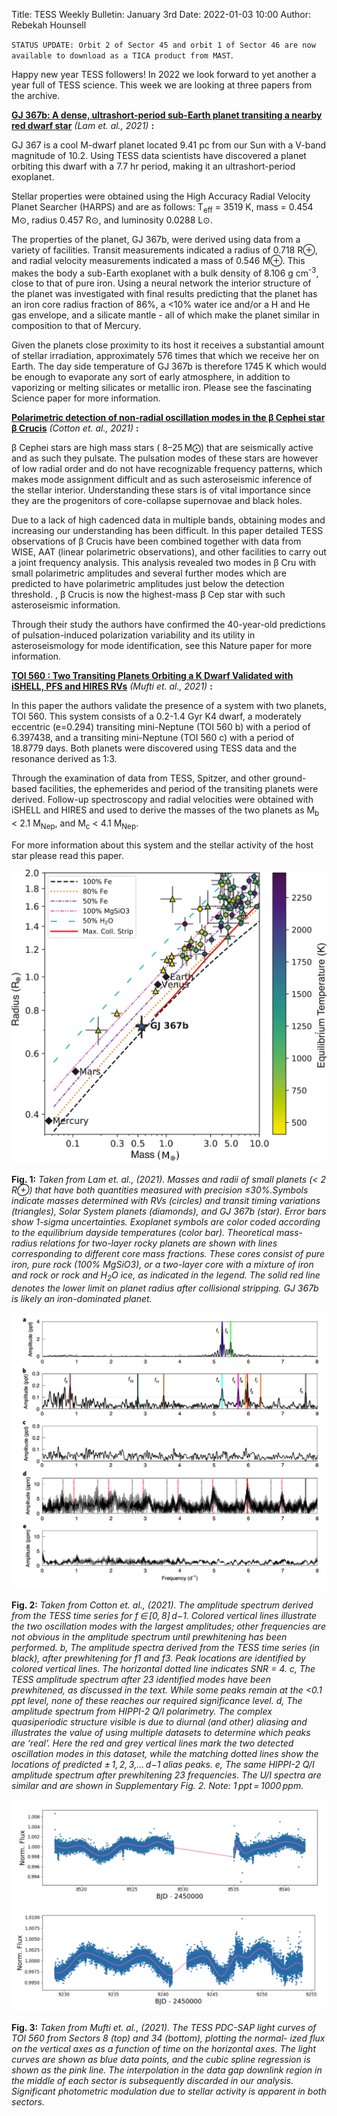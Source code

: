 Title: TESS Weekly Bulletin: January 3rd
Date: 2022-01-03 10:00
Author: Rebekah Hounsell

`STATUS UPDATE: Orbit 2 of Sector 45 and orbit 1 of Sector 46 are now available to download as a TICA product from MAST`.

Happy new year TESS followers!  In 2022 we look forward to yet another a year full of TESS science.
This week we are looking at three papers from the archive.

**[GJ 367b: A dense, ultrashort-period sub-Earth planet transiting a nearby red dwarf star](https://www.science.org/doi/10.1126/science.aay3253)** *(Lam et. al., 2021)* **:**

GJ 367 is a cool M-dwarf planet located 9.41 pc from our Sun with a V-band magnitude of 10.2. Using TESS data scientists have discovered a planet orbiting this dwarf with a 7.7 hr period, making it an ultrashort-period exoplanet.

Stellar properties were obtained using the High Accuracy Radial Velocity Planet Searcher (HARPS) and are as follows:  T<sub>eff</sub> = 3519 K, mass = 0.454 M⊙, radius 0.457 R⊙, and luminosity 0.0288 L⊙.

The properties of the planet, GJ 367b, were derived using data from a variety of facilities.  Transit measurements indicated a radius of 0.718 R⊕, and radial velocity measurements indicated a mass of 0.546 M⊕. This makes the body a sub-Earth exoplanet with a bulk density of 8.106 g cm<sup>-3</sup>, close to that of pure iron. Using a neural network the interior structure of the planet was investigated with final results predicting that the planet has an iron core radius fraction of 86%,  a <10% water ice and/or a H and He gas envelope, and a silicate mantle - all of which make the planet similar in composition to that of Mercury. 

Given the planets close proximity to its host it receives a substantial amount of stellar irradiation, approximately 576 times that which we receive her on Earth. The day side temperature of GJ 367b is therefore 1745 K which would be enough to evaporate any sort of early atmosphere, in addition to vaporizing or melting silicates or metallic iron. Please see the fascinating Science paper for more information.

**[Polarimetric detection of non-radial oscillation modes in the β Cephei star β Crucis](https://www.nature.com/articles/s41550-021-01531-9)** *(Cotton et. al.,  2021)* **:**

β Cephei stars are high mass stars ( 8–25 M⨀) that are seismically active and as such they pulsate. The pulsation modes of these stars are however of low radial order and do not have recognizable frequency patterns, which makes mode assignment difficult and as such asteroseismic inference of the stellar interior. Understanding these stars is of vital importance since they are the progenitors of core-collapse supernovae and black holes. 

Due to a lack of high cadenced data in multiple bands, obtaining modes and increasing our understanding has been difficult. In this paper detailed TESS observations of β Crucis have been combined together with data from WISE, AAT (linear polarimetric observations), and other facilities to carry out a joint frequency analysis. This analysis revealed two modes in β Cru with small polarimetric amplitudes and several further modes which are predicted to have polarimetric amplitudes just below the detection threshold. , β Crucis is now the highest-mass β Cep star with such asteroseismic information.

Through their study the authors  have confirmed the 40-year-old predictions of pulsation-induced polarization variability and its utility in asteroseismology for mode identification, see this Nature paper for more information.
 

**[TOI 560 : Two Transiting Planets Orbiting a K Dwarf Validated with iSHELL, PFS and HIRES RVs](https://arxiv.org/abs/2112.13448)** *(Mufti et. al.,  2021)* **:**

In this paper the authors validate the presence of a system with two planets, TOI 560. This system consists of a 0.2-1.4 Gyr K4 dwarf, a moderately eccentric (e=0.294) transiting mini-Neptune (TOI 560 b) with a period of 6.397438, and a transiting mini-Neptune (TOI 560 c) with a period of 18.8779 days. Both planets were discovered using TESS data and the resonance derived as 1:3. 

Through the examination of data from TESS, Spitzer, and other ground-based facilities, the ephemerides and period of the transiting planets were derived. Follow-up spectroscopy and radial velocities were obtained with iSHELL  and HIRES and used to derive the masses of the two planets as M<sub>b</sub> < 2.1 M<sub>Nep</sub>, and M<sub>c</sub> < 4.1 M<sub>Nep</sub>.

For more information about this system and the stellar activity of the host star please read this paper. 


![Lam](images/news/Lam_2021.jpg)

**Fig. 1:** *Taken from Lam et. al., (2021). Masses and radii of small planets (< 2 R⊕) that have both quantities measured with precision ≤30%.Symbols indicate masses determined with RVs (circles) and transit timing variations (triangles), Solar System planets (diamonds), and GJ 367b (star). Error bars show 1-sigma uncertainties. Exoplanet symbols are color coded according to the equilibrium dayside temperatures (color bar). Theoretical mass-radius relations for two-layer rocky planets are shown with lines corresponding to different core mass fractions. These cores consist of pure iron, pure rock (100% MgSiO3), or a two-layer core with a mixture of iron and rock or rock and H<sub>2</sub>O ice, as indicated in the legend. The solid red line denotes the lower limit on planet radius after collisional stripping. GJ 367b is likely an iron-dominated planet.*

![Cotton](images/news/Cotton_2021.png)

**Fig. 2:** *Taken from Cotton et. al., (2021). The amplitude spectrum derived from the TESS time series for f ∈ [0, 8] d−1. Colored vertical lines illustrate the two oscillation modes with the largest amplitudes; other frequencies are not obvious in the amplitude spectrum until prewhitening has been performed. b, The amplitude spectra derived from the TESS time series (in black), after prewhitening for f1 and f3. Peak locations are identified by colored vertical lines. The horizontal dotted line indicates SNR = 4. c, The TESS amplitude spectrum after 23 identified modes have been prewhitened, as discussed in the text. While some peaks remain at the <0.1 ppt level, none of these reaches our required significance level. d, The amplitude spectrum from HIPPI-2 Q/I polarimetry. The complex quasiperiodic structure visible is due to diurnal (and other) aliasing and illustrates the value of using multiple datasets to determine which peaks are ‘real’. Here the red and grey vertical lines mark the two detected oscillation modes in this dataset, while the matching dotted lines show the locations of predicted ± 1, 2, 3,... d−1 alias peaks. e, The same HIPPI-2 Q/I amplitude spectrum after prewhitening 23 frequencies. The U/I spectra are similar and are shown in Supplementary Fig. 2. Note: 1 ppt = 1000 ppm.*

![Mufti](images/news/Mufti_2021.png)

**Fig. 3:** *Taken from Mufti et. al., (2021). The TESS PDC-SAP light curves of TOI 560 from Sectors 8 (top) and 34 (bottom), plotting the normal- ized flux on the vertical axes as a function of time on the horizontal axes. The light curves are shown as blue data points, and the cubic spline regression is shown as the pink line. The interpolation in the data gap downlink region in the middle of each sector is subsequently discarded in our analysis. Significant photometric modulation due to stellar activity is apparent in both sectors.*
